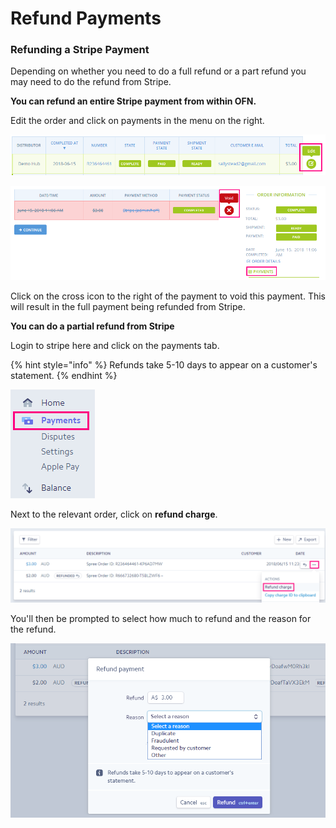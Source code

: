 # Refund Payments

### Refunding a Stripe Payment

Depending on whether you need to do a full refund or a part refund you may need to do the refund from Stripe.

**You can refund an entire Stripe payment from within OFN.** 

Edit the order and click on payments in the menu on the right.

![](../../.gitbook/assets/image%20%2814%29.png)

![](../../.gitbook/assets/image%20%2822%29.png)

Click  on the cross icon to the right of the payment to void this payment. This will result in the full payment being refunded from Stripe.

**You can do a partial refund from Stripe**

Login to stripe here and click on the payments tab.

{% hint style="info" %}
Refunds take 5-10 days to appear on a customer's statement.
{% endhint %}

![](../../.gitbook/assets/image%20%2825%29.png)

Next to the relevant order, click on **refund charge**. 

![](../../.gitbook/assets/image%20%288%29.png)

You'll then be prompted to select how much to refund and the reason for the refund. 

![](../../.gitbook/assets/image%20%289%29.png)

